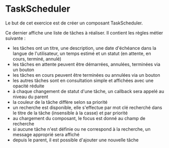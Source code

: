 # TaskScheduler

Le but de cet exercice est de créer un composant TaskScheduler.

Ce dernier affiche une liste de tâches à réaliser. Il contient les règles métier suivante :
- les tâches ont un titre, une description, une date d'échéance dans la langue de l'utilisateur, un temps estimé et un statut (en attente, en cours, terminé, annulé)
- les tâches en attente peuvent être démarrées, annulées, terminées via un bouton
- les tâches en cours peuvent être terminées ou annulées via un bouton
- les autres tâches sont en consultation simple et affichées avec une opacité réduite
- à chaque changement de statut d'une tâche, un callback sera appelé au niveau du parent
- la couleur de la tâche diffère selon sa priorité
- un recherche est disponible, elle s'effectue par mot clé recherché dans le titre de la tâche (insensible à la casse) et par priorité 
- au chargement du composant, le focus est donné au champ de recherche
- si aucune tâche n'est définie ou ne correspond à la recherche, un message approprié sera affiché
- depuis le parent, il est possible d'ajouter une nouvelle tâche
